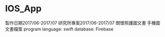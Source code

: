# IOS_App
製作日期2017/06-2017/07
研究所專案2017/06-2017/07
關懷照護圖文書
手機圖文書檔案
program language: swift
database: Firebase
